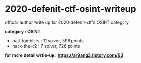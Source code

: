 # 2020-defenit-ctf-osint-writeup
officail author write up for 2020-defenit-ctf's OSINT category

**category : OSINT**

 - bad-tumblers : 11 solver, 598 points
 - hack-the-c2 : 7 solver, 726 points

**for more detail wrtie-up : https://ar9ang3.tistory.com/63**
